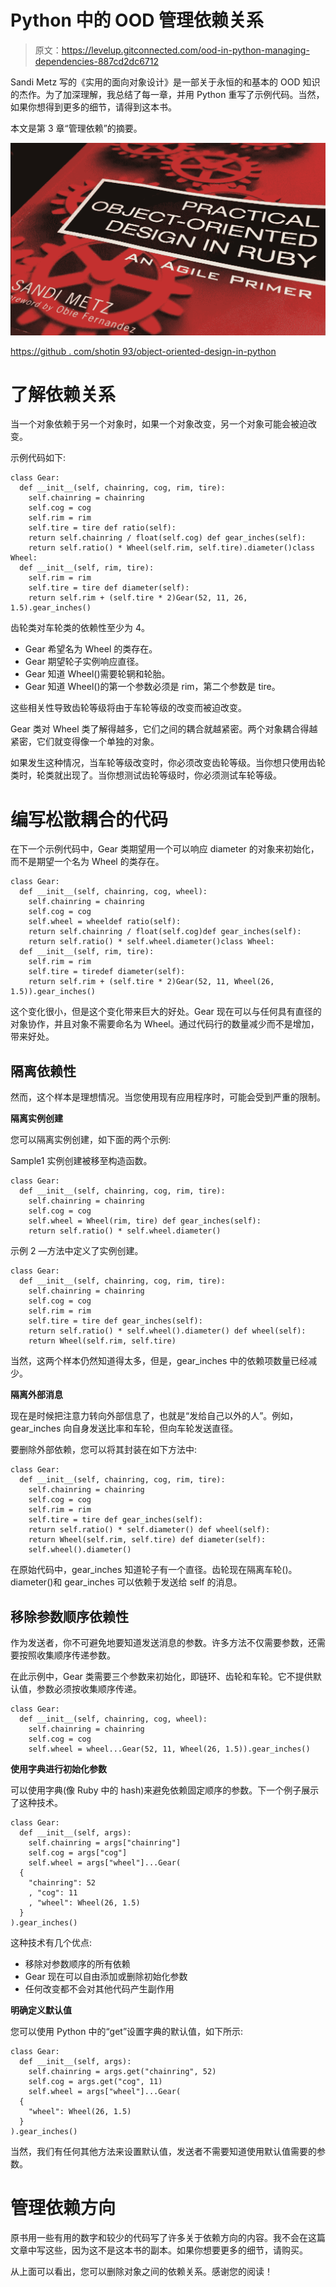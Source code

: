 # Python 中的 OOD 管理依赖关系

> 原文：<https://levelup.gitconnected.com/ood-in-python-managing-dependencies-887cd2dc6712>

Sandi Metz 写的《实用的面向对象设计》是一部关于永恒的和基本的 OOD 知识的杰作。为了加深理解，我总结了每一章，并用 Python 重写了示例代码。当然，如果你想得到更多的细节，请得到这本书。

本文是第 3 章“管理依赖”的摘要。

![](img/35f33978b4f3559e44b7db12ccd21fe1.png)

[https://github . com/shotin 93/object-oriented-design-in-python](https://github.com/shotin93/object-oriented-design-in-python)

# 了解依赖关系

当一个对象依赖于另一个对象时，如果一个对象改变，另一个对象可能会被迫改变。

示例代码如下:

```
class Gear:
  def __init__(self, chainring, cog, rim, tire):
    self.chainring = chainring
    self.cog = cog
    self.rim = rim
    self.tire = tire def ratio(self):
    return self.chainring / float(self.cog) def gear_inches(self):
    return self.ratio() * Wheel(self.rim, self.tire).diameter()class Wheel:
  def __init__(self, rim, tire):
    self.rim = rim
    self.tire = tire def diameter(self):
    return self.rim + (self.tire * 2)Gear(52, 11, 26, 1.5).gear_inches()
```

齿轮类对车轮类的依赖性至少为 4。

*   Gear 希望名为 Wheel 的类存在。
*   Gear 期望轮子实例响应直径。
*   Gear 知道 Wheel()需要轮辋和轮胎。
*   Gear 知道 Wheel()的第一个参数必须是 rim，第二个参数是 tire。

这些相关性导致齿轮等级将由于车轮等级的改变而被迫改变。

Gear 类对 Wheel 类了解得越多，它们之间的耦合就越紧密。两个对象耦合得越紧密，它们就变得像一个单独的对象。

如果发生这种情况，当车轮等级改变时，你必须改变齿轮等级。当你想只使用齿轮类时，轮类就出现了。当你想测试齿轮等级时，你必须测试车轮等级。

# 编写松散耦合的代码

在下一个示例代码中，Gear 类期望用一个可以响应 diameter 的对象来初始化，而不是期望一个名为 Wheel 的类存在。

```
class Gear:
  def __init__(self, chainring, cog, wheel):
    self.chainring = chainring
    self.cog = cog
    self.wheel = wheeldef ratio(self):
    return self.chainring / float(self.cog)def gear_inches(self):
    return self.ratio() * self.wheel.diameter()class Wheel:
  def __init__(self, rim, tire):
    self.rim = rim
    self.tire = tiredef diameter(self):
    return self.rim + (self.tire * 2)Gear(52, 11, Wheel(26, 1.5)).gear_inches()
```

这个变化很小，但是这个变化带来巨大的好处。Gear 现在可以与任何具有直径的对象协作，并且对象不需要命名为 Wheel。通过代码行的数量减少而不是增加，带来好处。

## 隔离依赖性

然而，这个样本是理想情况。当您使用现有应用程序时，可能会受到严重的限制。

**隔离实例创建**

您可以隔离实例创建，如下面的两个示例:

Sample1 实例创建被移至构造函数。

```
class Gear:
  def __init__(self, chainring, cog, rim, tire):
    self.chainring = chainring
    self.cog = cog
    self.wheel = Wheel(rim, tire) def gear_inches(self):
    return self.ratio() * self.wheel.diameter()
```

示例 2 —方法中定义了实例创建。

```
class Gear:
  def __init__(self, chainring, cog, rim, tire):
    self.chainring = chainring
    self.cog = cog
    self.rim = rim
    self.tire = tire def gear_inches(self):
    return self.ratio() * self.wheel().diameter() def wheel(self):
    return Wheel(self.rim, self.tire)
```

当然，这两个样本仍然知道得太多，但是，gear_inches 中的依赖项数量已经减少。

**隔离外部消息**

现在是时候把注意力转向外部信息了，也就是“发给自己以外的人”。例如，gear_inches 向自身发送比率和车轮，但向车轮发送直径。

要删除外部依赖，您可以将其封装在如下方法中:

```
class Gear:
  def __init__(self, chainring, cog, rim, tire):
    self.chainring = chainring
    self.cog = cog
    self.rim = rim
    self.tire = tire def gear_inches(self):
    return self.ratio() * self.diameter() def wheel(self):
    return Wheel(self.rim, self.tire) def diameter(self):
    self.wheel().diameter()
```

在原始代码中，gear_inches 知道轮子有一个直径。齿轮现在隔离车轮()。diameter()和 gear_inches 可以依赖于发送给 self 的消息。

## 移除参数顺序依赖性

作为发送者，你不可避免地要知道发送消息的参数。许多方法不仅需要参数，还需要按照收集顺序传递参数。

在此示例中，Gear 类需要三个参数来初始化，即链环、齿轮和车轮。它不提供默认值，参数必须按收集顺序传递。

```
class Gear:
  def __init__(self, chainring, cog, wheel):
    self.chainring = chainring
    self.cog = cog
    self.wheel = wheel...Gear(52, 11, Wheel(26, 1.5)).gear_inches()
```

**使用字典进行初始化参数**

可以使用字典(像 Ruby 中的 hash)来避免依赖固定顺序的参数。下一个例子展示了这种技术。

```
class Gear:
  def __init__(self, args):
    self.chainring = args["chainring"]
    self.cog = args["cog"]
    self.wheel = args["wheel"]...Gear(
  {
    "chainring": 52
    , "cog": 11
    , "wheel": Wheel(26, 1.5)
  }
).gear_inches()
```

这种技术有几个优点:

*   移除对参数顺序的所有依赖
*   Gear 现在可以自由添加或删除初始化参数
*   任何改变都不会对其他代码产生副作用

**明确定义默认值**

您可以使用 Python 中的“get”设置字典的默认值，如下所示:

```
class Gear:
  def __init__(self, args):
    self.chainring = args.get("chainring", 52)
    self.cog = args.get("cog", 11)
    self.wheel = args["wheel"]...Gear(
  {
    "wheel": Wheel(26, 1.5)
  }
).gear_inches()
```

当然，我们有任何其他方法来设置默认值，发送者不需要知道使用默认值需要的参数。

# 管理依赖方向

原书用一些有用的数字和较少的代码写了许多关于依赖方向的内容。我不会在这篇文章中写这些，因为这不是这本书的副本。如果你想要更多的细节，请购买。

从上面可以看出，您可以删除对象之间的依赖关系。感谢您的阅读！